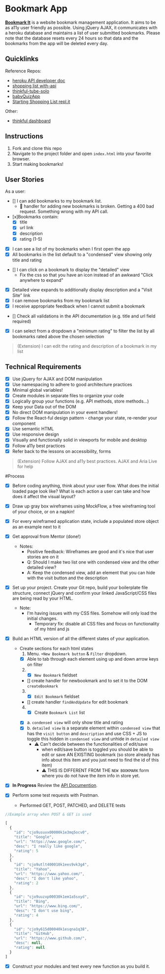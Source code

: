 # Bookmark App 
**[Bookmark It](https://thinkful-ei26.github.io/trisha-bookmarks-app/)** is a website bookmark management application. It aims to be as a11y user friendly as possible. Using jQuery AJAX, it communicates with a heroku database and maintains a list of user submitted bookmarks. Please note that the database resets every 24 hours so that data and the bookmarks from the app will be deleted every day.


## Quicklinks
Reference Repos: 
* [heroku API developer doc](https://thinkful-list-api.herokuapp.com/endpoints/bookmarks)
* [shopping list with-api](https://github.com/thinkful-ei26/shopping-list-week-2/tree/with-api)
* [thinkful-tube-solo](https://github.com/kronicle114/thinkful-tube-solo)
* [babyQuizApp](https://github.com/kronicle114/babyAnimalQuizApp)
* [Starting Shopping List repl.it](https://repl.it/@thinkful/Shopping-list-app-jQuery-1)

Other:
* [thinkful dashboard](https://dashboard.thinkful.com/)


## Instructions
1. Fork and clone this repo
2. Navigate to the project folder and open `index.html` into your favorite browser. 
3. Start making bookmarks!

## User Stories
As a user:

- [] I can add bookmarks to my bookmark list. 
  * :rotating_light: handler for adding new bookmarks is broken. Getting a 400 bad request. Something wrong with my API call. 
- [x]Bookmarks contain:
  - [x] title
  - [x] url link
  - [x] description
  - [x] rating (1-5)
- [x] I can see a list of my bookmarks when I first open the app
- [x] All bookmarks in the list default to a "condensed" view showing only title and rating
- [] I can click on a bookmark to display the "detailed" view
  * Fix the css so that you have an icon instead of an awkward "Click anywhere to expand"
- [x] Detailed view expands to additionally display description and a "Visit Site" link
- [x] I can remove bookmarks from my bookmark list
- [x] I receive appropriate feedback when I cannot submit a bookmark
- [] Check all validations in the API documentation (e.g. title and url field required)
- [x] I can select from a dropdown a "minimum rating" to filter the list by all bookmarks rated above the chosen selection

> (Extension) I can edit the rating and description of a bookmark in my list

## Technical Requirements
- [x] Use jQuery for AJAX and DOM manipulation
- [x] Use namespacing to adhere to good architecture practices
- [x] Minimal global variables!
- [x] Create modules in separate files to organize your code
- [x] Logically group your functions (e.g. API methods, store methods...)
- [x] Keep your Data out of the DOM
- [x] No direct DOM manipulation in your event handlers!
- [x] Follow the React-ful design pattern - change your state, re-render your component
- [x] Use semantic HTML
- [x] Use responsive design
- [x] Visually and functionally solid in viewports for mobile and desktop
- [x] Follow a11y best practices
- [x] Refer back to the lessons on accessibility, forms

> (Extension) Follow AJAX and a11y best practices. AJAX and Aria Live for help

#Process
- [x] Before coding anything, think about your user flow. What does the initial loaded page look like? What is each action a user can take and how does it affect the visual layout?

- [x] Draw up gray box wireframes using MockFlow, a free wireframing tool of your choice, or on a napkin!
- [x] For every wireframed application state, include a populated store object as an example next to it
- [x] Get approval from Mentor (done!)
  * Notes: 
    * Positive feedback: Wireframes are good and it's nice that user stories are on it 
    * Q: Should I make two list one with condensed view and the other detailed view?
    * A: Keep the condensed view, add an element that you can hide with the visit button and the description

- [x] Set up your project. Create your Git repo, build your boilerplate file structure, connect jQuery and confirm your linked JavaScript/CSS files are being read by your HTML.
  * Note: 
    * I'm having issues with my CSS files. Somehow will only load the initial changes. 
      * Temporary fix: disable all CSS files and focus on functionality of my html and js

- [x] Build an HTML version of all the different states of your application. 
  * Create sections for each html states
    1. Menu. `+New Bookmark button` & `Filter` dropdown. 
      - [x] Able to tab through each element using up and down arrow keys on filter
    2. - [x] `New Bookmark` fieldset 
      - [] create handler for newbookmark and to set it to the DOM `createBookmark`
    3. - [x] `Edit Bookmark` fieldset
      - [] create handler `findAndUpdate` for edit bookmark
    4. - [x] Create `Bookmark List` list <ul>
      - [x] a. `condensed view` will only show title and rating
      - [x] b. `detailed view` is a separate element within `condensed view` that has the `visit button` and `description` and use CSS + JS to toggle this hidden in `condensed view` and unhide in `detailed view`
        * :warning: Can't decide between the functionalities of edit/save
          * when edit/save button is toggled you should be able to edit or save AN EXISTING bookmark (so store already has info about this item and you just need to find the id of this item)
          * :warning: THIS IS DIFFERENT FROM THE `NEW BOOKMARK` form where you do not have the item info in store yet. 
- [x] **In Progress** Review the [API Documention](https://thinkful-list-api.herokuapp.com/endpoints/bookmarks). 

- [x] Perform some test requests with Postman.
  * Performed GET, POST, PATCHED, and DELETE tests

```javascript
//Example array when POST & GET is used

[
  {
    "id": "cjo9usuvx00000k1e3mq5ocv0",
    "title": "Google",
    "url": "https://www.google.com/",
    "desc": "I really like google",
    "rating": 5
  },
  {
    "id": "cjo9utlt400010k1ees9vk3g4",
    "title": "Yahoo",
    "url": "https://www.yahoo.com/",
    "desc": "I don't like yahoo",
    "rating": 2
  },
  {
    "id": "cjo9uuzxp00030k1em1a5sxyd",
    "title": "Bing",
    "url": "https://www.bing.com/",
    "desc": "I don't use bing",
    "rating": 4
  },
  {
    "id": "cjo9y615d00040k1esqna1q38",
    "title": "GitHub",
    "url": "https://www.github.com/",
    "desc": null,
    "rating": null
  }
]

```

- [x] Construct your modules and test every new function as you build it.
